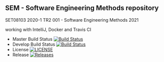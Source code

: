 ## SEM - Software Engineering Methods repository
SET08103 2020-1 TR2 001 - Software Engineering Methods 2021

working with IntelliJ, Docker and Travis CI

- Master Build Status [![Build Status](https://travis-ci.com/KlaudiaJaros/sem_repo.svg?branch=master)](https://travis-ci.com/KlaudiaJaros/sem_repo)
- Develop Build Status [![Build Status](https://travis-ci.com/KlaudiaJaros/sem_repo.svg?branch=master)](https://travis-ci.com/KlaudiaJaros/sem_repo)
- License [![LICENSE](https://img.shields.io/github/license/KlaudiaJaros/sem_repo.svg?style=flat-square)](https://github.com/KlaudiaJaros/sem_repo/blob/master/LICENSE)
- Release [![Releases](https://img.shields.io/github/release/KlaudiaJaros/sem_repo/all.svg?style=flat-square)](https://github.com/KlaudiaJaros/sem_repo/releases)
